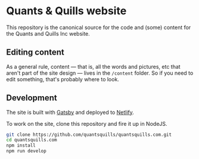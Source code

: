 # Quants & Quills website

This repository is the canonical source for the code and (some) content for the Quants and Quills Inc website.

## Editing content

As a general rule, content — that is, all the words and pictures, etc that aren't part of the site design — lives in the `/content` folder. So if you need to edit something, that's probably where to look.

## Development

The site is built with [Gatsby](https://www.gatsbyjs.org/) and deployed to [Netlify](https://www.netlify.com/).

To work on the site, clone this repository and fire it up in NodeJS. 

```bash
git clone https://github.com/quantsquills/quantsquills.com.git
cd quantsquills.com
npm install
npm run develop
```
